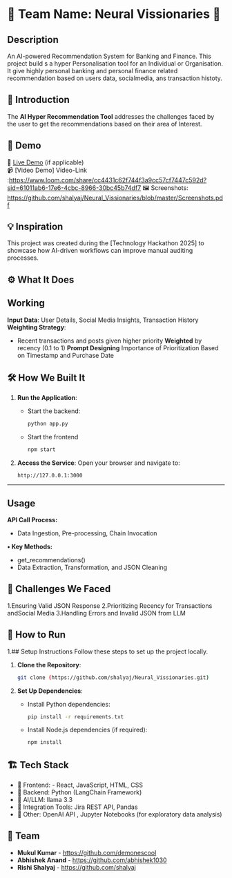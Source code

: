 # 🚀 Team Name: Neural Vissionaries 🌟

## Description
An AI-powered Recommendation System for Banking and Finance. 
This project build s a hyper Personalisation tool for an Individual or Organisation. It give highly personal banking and personal finance related recommendation based on users data, socialmedia, ans transaction histoty.


## 🎯 Introduction
The **AI Hyper Recommendation Tool** addresses the challenges faced by the user to get the recommendations based on their area of Interest.

## 🎥 Demo
🔗 [Live Demo](#) (if applicable)  
📹 [Video Demo] Video-Link :https://www.loom.com/share/cc4431c62f744f3a9cc57cf7447c592d?sid=61011ab6-17e6-4cbc-8966-30bc45b74df7 
🖼️ Screenshots: https://github.com/shalyaj/Neural_Vissionaries/blob/master/Screenshots.pdf

## 💡 Inspiration
This project was created during the [Technology Hackathon 2025] to showcase how AI-driven workflows can improve manual auditing processes.

## ⚙️ What It Does

## Working
**Input Data**: User Details, Social Media
Insights, Transaction History
**Weighting Strategy**:
- Recent transactions and posts given higher priority
**Weighted** by recency (0.1 to 1)
**Prompt Designing** Importance of Prioritization Based on Timestamp and Purchase Date

## 🛠️ How We Built It

1. **Run the Application**:
   - Start the backend:
     ```bash
     python app.py
     ```
   - Start the frontend
     ```bash
     npm start
     ```

2. **Access the Service**:
   Open your browser and navigate to:
   ```
   http://127.0.0.1:3000
   ```

---

## Usage
**API Call Process:**
- Data Ingestion, Pre-processing, Chain
Invocation

**• Key Methods:**
- get_recommendations()
- Data Extraction, Transformation, and JSON
Cleaning


## 🚧 Challenges We Faced
1.Ensuring Valid JSON Response
2.Prioritizing Recency for Transactions andSocial Media
3.Handling Errors and Invalid JSON from LLM

## 🏃 How to Run
1.## Setup Instructions
Follow these steps to set up the project locally.

1. **Clone the Repository**:
   ```bash
   git clone (https://github.com/shalyaj/Neural_Vissionaries.git)
   ```

2. **Set Up Dependencies**:
   - Install Python dependencies:
     ```bash
     pip install -r requirements.txt
     ```
   - Install Node.js dependencies (if required):
     ```bash
     npm install
     ```

## 🏗️ Tech Stack
- 🔹 Frontend: - React, JavaScript, HTML, CSS
- 🔹 Backend:  Python (LangChain Framework)
- 🔹 AI/LLM: llama 3.3
- 🔹 Integration Tools: Jira REST API, Pandas
- 🔹 Other: OpenAI API , Jupyter Notebooks (for exploratory data analysis)

## 👥 Team
-  **Mukul Kumar** - https://github.com/demonescool
- **Abhishek Anand** - https://github.com/abhishek1030
- **Rishi Shalyaj** - https://github.com/shalyaj
